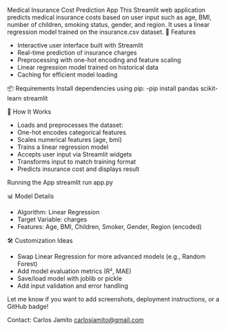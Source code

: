 Medical Insurance Cost Prediction App
This Streamlit web application predicts medical insurance costs based on user input such as age, BMI, number of children, smoking status, gender, and region. It uses a linear regression model trained on the insurance.csv dataset.
🚀 Features
- Interactive user interface built with Streamlit
- Real-time prediction of insurance charges
- Preprocessing with one-hot encoding and feature scaling
- Linear regression model trained on historical data
- Caching for efficient model loading

📦 Requirements
Install dependencies using pip:
-pip install pandas scikit-learn streamlit

🧠 How It Works
- Loads and preprocesses the dataset:
- One-hot encodes categorical features
- Scales numerical features (age, bmi)
- Trains a linear regression model
- Accepts user input via Streamlit widgets
- Transforms input to match training format
- Predicts insurance cost and displays result

Running the App
streamlit run app.py

📊 Model Details
- Algorithm: Linear Regression
- Target Variable: charges
- Features: Age, BMI, Children, Smoker, Gender, Region (encoded)

🛠️ Customization Ideas
- Swap Linear Regression for more advanced models (e.g., Random Forest)
- Add model evaluation metrics (R², MAE)
- Save/load model with joblib or pickle
- Add input validation and error handling


Let me know if you want to add screenshots, deployment instructions, or a GitHub badge!

Contact: 
Carlos Jamito
carlosjamito@gmail.com
